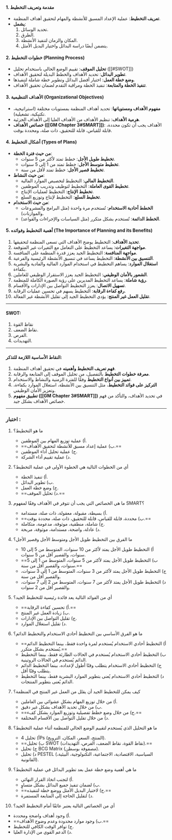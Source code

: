#### 1. **مقدمة وتعريف التخطيط**
   - **تعريف التخطيط**: عملية الإعداد المسبق للأنشطة والمهام لتحقيق أهداف المنظمة. 
   - **يشمل**: 
	   1. تحديد الوسائل. 
	   2. الطرق.
	   3. المكان والزمان لتنفيذ الأنشطة. 
	   4. يتضمن أيضًا دراسة البدائل واختيار البديل الأمثل.

#### 2. **خطوات التخطيط (Planning Process)**
   - **تحليل الموقف**: تقييم الوضع الحالي باستخدام تحليل ([[#SWOT]]) 
   - **تطوير البدائل**: تحديد الأهداف والخطط البديلة لتحقيق الأهداف.
   - **وضع خطة العمل**: اختيار أفضل البدائل وتطوير خطة شاملة لتنفيذها.
   - **تنفيذ الخطة والمتابعة**: تنفيذ الخطة ومراقبة التقدم لضمان تحقيق الأهداف.

#### 3. **الأهداف التنظيمية (Organizational Objectives)**
   - **مفهوم الأهداف ومستوياتها**: تحديد أهداف المنظمة بمستويات مختلفة (استراتيجية، تكتيكية، تشغيلية).
   - **هرمية الأهداف**: تنظيم الأهداف من الأهداف العليا إلى الأهداف الجزئية.
   - **خصائص الأهداف ([[GM Chapter 3#SMART]])**: الأهداف يجب أن تكون محددة، قابلة للقياس، قابلة للتحقيق، ذات صلة، ومحددة بوقت.

#### 4. **أشكال التخطيط (Types of Plans)**
   - **من حيث فترة الخطة**:
     - **تخطيط طويل الأجل**: خطط تمتد لأكثر من 5 سنوات.
     - **تخطيط متوسط الأجل**: خطط تمتد من 1 إلى 5 سنوات.
     - **تخطيط قصير الأجل**: خطط تمتد لأقل من سنة.
   - **من حيث النشاط**:
     - **التخطيط المالي**: التخطيط لتخصيص الموارد المالية.
     - **تخطيط القوى العاملة**: التخطيط لتوظيف وتدريب الموظفين.
     - **تخطيط الإنتاج**: التخطيط لعمليات الإنتاج.
     - **تخطيط السلع**: التخطيط لإنتاج وتوزيع السلع.
   - **من حيث الاستخدام**:
     - **الخطط أحادية الاستخدام**: تُستخدم مرة واحدة (مثل البرامج والمشروعات والموازنات).
     - **الخطط الدائمة**: تُستخدم بشكل متكرر (مثل السياسات والإجراءات والقواعد).

#### 5. **أهمية التخطيط وفوائده (The Importance of Planning and its Benefits)**
   1. **تحديد الأهداف**: التخطيط يوضح الأهداف التي تسعى المنظمة لتحقيقها.
   2. **مواجهة التغيرات**: يساعد التخطيط على التعامل مع التغيرات غير المتوقعة.
   3. **مواجهة المنافسة**: التخطيط الجيد يعزز قدرة المنظمة على المنافسة.
   4. **التنسيق بين الأنشطة**: التخطيط يساعد في تنسيق الأنشطة الرئيسية والفرعية.
   5. **استغلال الموارد**: يساهم التخطيط في استخدام الموارد المالية والمادية والبشرية بكفاءة.
   6. **الشعور بالأمان الوظيفي**: التخطيط الجيد يعزز الاستقرار الوظيفي للعاملين.
   7. **رؤية شاملة**: يساعد التخطيط المديرين على رؤية الصورة الكاملة للمنظمة.
   8. **تسهيل الاتصال**: يعزز التخطيط التواصل بين الإدارات والأقسام.
   9. **رفع كفاءة الرقابة**: التخطيط يسهم في تحسين عمليات الرقابة.
   10. **تقليل العمل غير المنتج**: يؤدي التخطيط الجيد إلى تقليل الأنشطة غير الفعالة.
---
#### SWOT:
 1. نقاط القوة
 2. نقاط الضعف.
 3. الفرص.
 4. التهديدات.
---

#### النقاط الأساسية اللازمة للتذكر:
1. **فهم تعريف التخطيط وأهميته** في تحقيق أهداف المنظمة.
2. **معرفة خطوات التخطيط** بالتفصيل، من تحليل الموقف إلى المتابعة والرقابة.
3. **تمييز بين أنواع التخطيط** وفقًا للفترة الزمنية والنشاط والاستخدام.
4. **التركيز على فوائد التخطيط**، مثل التنسيق بين الأنشطة، استغلال الموارد بكفاءة، وتعزيز الأمان الوظيفي.
5. **تطبيق مفهوم ([[GM Chapter 3#SMART]])** في تحديد الأهداف، والتأكد من فهم خصائص الأهداف بشكل جيد.
---
### اختبار :
1. ما هو التخطيط؟
   - أ) عملية توزيع المهام بين الموظفين.
   - ==ب) عملية إعداد مسبق للأنشطة لتحقيق الأهداف.==
   - ج) عملية تحليل أداء الموظفين.
   - د) عملية تقييم أداء الشركة.

2. أي من الخطوات التالية هي الخطوة الأولى في عملية التخطيط؟
   - أ) تنفيذ الخطة.
   - ب) تطوير البدائل.
   - ج) وضع خطة العمل.
   - ==د) تحليل الموقف.==
   
3. ما هي الخصائص التي يجب أن تتوفر في الأهداف وفقًا لمفهوم SMART؟
   - أ) بسيطة، مقبولة، معقولة، ذات صلة، مستدامة.
   - ==ب) محددة، قابلة للقياس، قابلة للتحقيق، ذات صلة، محددة بوقت.==
   - ج) شاملة، منطقية، موثوقة، مدعومة، متكاملة.
   - د) عادلة، واضحة، مستدامة، موثوقة، مربحة.

4. ما الفرق بين التخطيط طويل الأجل ومتوسط الأجل وقصير الأجل؟
   - أ) التخطيط طويل الأجل يمتد لأكثر من 10 سنوات، المتوسط من 5 إلى 10 سنوات، والقصير أقل من 5 سنوات.
   - ==ب) التخطيط طويل الأجل يمتد لأكثر من 5 سنوات، المتوسط من 1 إلى 5 سنوات، والقصير أقل من سنة.==
   - ج) التخطيط طويل الأجل يمتد لأكثر من 3 سنوات، المتوسط من 1 إلى 3 سنوات، والقصير أقل من سنة.
   - د) التخطيط طويل الأجل يمتد لأكثر من 7 سنوات، المتوسط من 2 إلى 7 سنوات، والقصير أقل من 2 سنوات.

5. أي من الفوائد التالية يعد فائدة رئيسية للتخطيط الجيد؟
   - ==أ) تحسين كفاءة الرقابة.==
   - ب) زيادة العمل غير المنتج.
   - ج) تقليل التواصل بين الإدارات.
   - د) تقليل استغلال الموارد.

6. ما هو الفرق الأساسي بين التخطيط أحادي الاستخدام والتخطيط الدائم؟
   - ==أ) التخطيط أحادي الاستخدام يُستخدم لمرة واحدة فقط، بينما التخطيط الدائم يُستخدم بشكل متكرر.==
   - ب) التخطيط أحادي الاستخدام يُستخدم في الحالات الطارئة فقط، بينما التخطيط الدائم يُستخدم في الحالات الروتينية.
   - ج) التخطيط أحادي الاستخدام يتطلب وقتًا أطول لإعداده، بينما التخطيط الدائم يتطلب وقتًا أقل.
   - د) التخطيط أحادي الاستخدام يُعنى بتطوير الموارد البشرية فقط، بينما التخطيط الدائم يُعنى بتطوير المنتجات.

7. كيف يمكن للتخطيط الجيد أن يقلل من العمل غير المنتج في المنظمة؟
   - أ) من خلال توزيع المهام بشكل عشوائي بين العاملين.
   - ب) من خلال تحديد الأهداف بشكل غير دقيق.
   - ==ج) من خلال وضع خطط تفصيلية وتوزيع الموارد بشكل كفء.==
   - د) من خلال تقليل التواصل بين الأقسام المختلفة.

8. ما هو التحليل الذي يُستخدم لتقييم الوضع الحالي للمنظمة أثناء عملية التخطيط؟
   - أ) تحليل 4Ps (المنتج، السعر، المكان، الترويج).
   - ==ب) تحليل SWOT (نقاط القوة، نقاط الضعف، الفرص، التهديدات).==
   - ج) تحليل BCG Matrix (مصفوفة بوسطن).
   - د) تحليل PESTEL (السياسية، الاقتصادية، الاجتماعية، التكنولوجية، البيئية، القانونية).

9. ما هي أهمية وضع خطة عمل بعد تطوير البدائل في عملية التخطيط؟
   - أ) لتجنب اتخاذ القرار النهائي.
   - ب) لضمان تنفيذ جميع البدائل بشكل متساوٍ.
   - ==ج) لاختيار البديل الأمثل ووضع خطة لتنفيذه.==
   - د) لتقليل الحاجة إلى المتابعة المستمرة.

10. أي من الخصائص التالية يعتبر عائقًا أمام التخطيط الجيد؟
   - أ) وجود أهداف واضحة ومحددة.
   - ==ب) وجود موارد محدودة وعدم وضوح الأهداف.==
   - ج) توافر الوقت الكافي للتخطيط.
   - د) الدعم القوي من الإدارة العليا.
